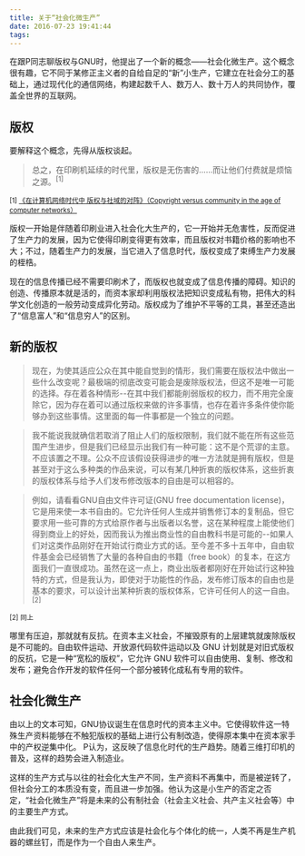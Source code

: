 ```yaml
---
title: 关于“社会化微生产”
date: 2016-07-23 19:41:44
tags: 
---
```


 在跟P同志聊版权与GNU时，他提出了一个新的概念——社会化微生产。这个概念很有趣，它不同于某修正主义者的自给自足的“新”小生产，它建立在社会分工的基础上，通过现代化的通信网络，构建起数千人、数万人、数十万人的共同协作，覆盖全世界的互联网。

## 版权 ##

要解释这个概念，先得从版权谈起。

>总之，在印刷机延续的时代里，版权是无伤害的……而让他们付费就是烦恼之源。<sup>[1]</sup>

<sub>[1] [《在计算机网络时代中 版权与社域的对阵》（Copyright versus community in the age of computer networks）](/kyvx.github.io/2016/08/07/%E5%9C%A8%E8%AE%A1%E7%AE%97%E6%9C%BA%E7%BD%91%E7%BB%9C%E6%97%B6%E4%BB%A3%E4%B8%AD%E7%89%88%E6%9D%83%E4%B8%8E%E7%A4%BE%E5%9F%9F%E7%9A%84%E5%AF%B9%E9%98%B5/)</sub>

版权一开始是伴随着印刷业进入社会化大生产的，它一开始并无危害性，反而促进了生产力的发展，因为它使得印刷变得更有效率，而且版权对书籍价格的影响也不大；不过，随着生产力的发展，当它进入了信息时代，版权变成了束缚生产力发展的桎梏。

现在的信息传播已经不需要印刷术了，而版权也就变成了信息传播的障碍。知识的创造、传播原本就是活的，而资本家却利用版权法把知识变成私有物，把伟大的科学文化创造的一般劳动变成异化劳动。版权成为了维护不平等的工具，甚至还造出了“信息富人”和“信息穷人”的区别。

## 新的版权 ##

>现在，为使其适应公众在其中能自觉到的情形，我们需要在版权法中做出一些什么改变呢？最极端的彻底改变可能会是废除版权法，但这不是唯一可能的选择。存在着各种情形--在其中我们都能削弱版权的权力，而不用完全废除它，因为存在着可以通过版权来做的许多事情，也存在着许多条件使你能够办到这些事情。这里面的每一件事都是一个独立的问题。

>我不能说我就确信若取消了阻止人们的版权限制，我们就不能在所有这些范围产生进步，但是我们已经显示出我们有一种可能：这不是个荒谬的主意。不应该置之不理。公众不应该假设获得进步的唯一方法就是拥有版权，但是甚至对于这么多种类的作品来说，可以有某几种折衷的版权体系，这些折衷的版权体系与给予人们发布修改版本的自由是可以相容的。

>例如，请看看GNU自由文件许可证(GNU free documentation license)，它是用来使一本书自由的。它允许任何人生成并销售修订本的复制品，但它要求用一些可靠的方式给原作者与出版者以名誉，这在某种程度上能使他们得到商业上的好处，因而我认为推出商业性的自由教科书是可能的--如果人们对这类作品刚好在开始试行商业方式的话。至今差不多十五年中，自由软件基金会已经销售了大量的各种自由的书籍（free book）的复本，在这方面我们一直很成功。虽然在这一点上，商业出版者都刚好在开始试行这种独特的方式，但是我认为，即使对于功能性的作品，发布修订版本的自由也是基本的要求，可以设计出某种折衷的版权体系，它许可任何人的这一自由。<sup>[2]</sup>

<sub>[2] 同上</sub>

哪里有压迫，那就就有反抗。在资本主义社会，不摧毁原有的上层建筑就废除版权是不可能的。自由软件运动、开放源代码软件运动以及 GNU 计划就是对旧式版权的反抗，它是一种“宽松的版权”，它允许 GNU 软件可以自由使用、复制、修改和发布；避免合作开发的软件任何一个部分被转化成私有专用的软件。

## 社会化微生产 ##

由以上的文本可知，GNU协议诞生在信息时代的资本主义中。它使得软件这一特殊生产资料能够在不触犯版权的基础上进行公有制改造，使得原本集中在资本家手中的产权逆集中化。 P认为，这反映了信息化时代的生产趋势。随着三维打印机的普及，这样的趋势会进入制造业。

这样的生产方式与以往的社会化大生产不同，生产资料不再集中，而是被逆转了，但社会分工的本质没有变，而且进一步加强。他认为这是小生产的否定之否定，“社会化微生产”将是未来的公有制社会（社会主义社会、共产主义社会等）中的主要生产方式。

由此我们可见，未来的生产方式应该是社会化与个体化的统一，人类不再是生产机器的螺丝钉，而是作为一个自由人来生产。
